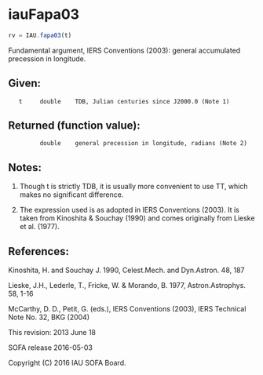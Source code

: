 # iauFapa03

```js
rv = IAU.fapa03(t)
```

Fundamental argument, IERS Conventions (2003):
general accumulated precession in longitude.

## Given:
```
   t     double    TDB, Julian centuries since J2000.0 (Note 1)
```

## Returned (function value):
```
         double    general precession in longitude, radians (Note 2)
```

## Notes:

1) Though t is strictly TDB, it is usually more convenient to use
   TT, which makes no significant difference.

2) The expression used is as adopted in IERS Conventions (2003).  It
   is taken from Kinoshita & Souchay (1990) and comes originally
   from Lieske et al. (1977).

## References:

   Kinoshita, H. and Souchay J. 1990, Celest.Mech. and Dyn.Astron.
   48, 187

   Lieske, J.H., Lederle, T., Fricke, W. & Morando, B. 1977,
   Astron.Astrophys. 58, 1-16

   McCarthy, D. D., Petit, G. (eds.), IERS Conventions (2003),
   IERS Technical Note No. 32, BKG (2004)

This revision:  2013 June 18

SOFA release 2016-05-03

Copyright (C) 2016 IAU SOFA Board.